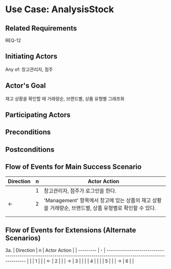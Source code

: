 # Use Case: AnalysisStock

## **Related Requirements**

REQ-12

## **Initiating Actors**

Any of: 창고관리자, 점주

## **Actor's Goal**

재고 상황을 확인할 때 거래량순, 브랜드별, 상품 유형별 그래프화

## **Participating Actors**



## **Preconditions**


## **Postconditions**



## Flow of Events for Main Success Scenario
| Direction | n | Actor Action                                                                                                         |
| --------- | - | -------------------------------------------------------------------------------------------------------------------- |
|           | 1 | 창고관리자, 점주가 로그인을 한다. |
|     ←     | 2 | 'Management' 항목에서 창고에 있는 상품의 재고 상황을 거래량순, 브랜드별, 상품 유형별로 확인할 수 있다. |
|          |  |  |
|          |  |  |


## Flow of Events for Extensions (Alternate Scenarios)
3a. 
| Direction | n | Actor Action          |
| --------- | - | -------------------------------------------------------------------------------------------------------------------- |
|          | 1 | |
| ←         | 2 |  |
| →         | 3 |  |
|          | 4 | |
|          | 5 | |
| →         | 6 |  |
